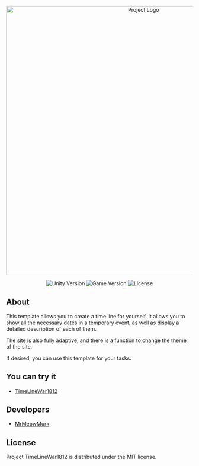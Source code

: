 <p align="center">
      <img src="https://github.com/Sidorovi4ok/TimeLineWar1812/blob/master/Git-Hub-Logo.png" alt="Project Logo" width="726">
</p>

<p align="center">
    <img src="https://img.shields.io/badge/Engine-2021.3-blueviolet" alt="Unity Version">
    <img src="https://img.shields.io/badge/Version-1.0.0-blue" alt="Game Version">
    <img src="https://img.shields.io/badge/License-MIT-success" alt="License">
</p>

## About

This template allows you to create a time line for yourself. It allows you to show all the necessary dates in a temporary event, as well as display a detailed description of each of them.

The site is also fully adaptive, and there is a function to change the theme of the site.

If desired, you can use this template for your tasks.

## You can try it

- [TimeLineWar1812](http://limon4ikdk.temp.swtest.ru/)

## Developers

- [MrMeowMurk](https://github.com/Sidorovi4ok)

## License

Project TimeLineWar1812 is distributed under the MIT license.

